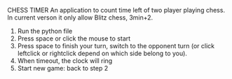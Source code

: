 CHESS TIMER
An application to count time left of two player playing chess.
In current verson it only allow Blitz chess, 3min+2.
1. Run the python file
2. Press space or click the mouse to start
3. Press space to finish your turn, switch to the opponent turn (or click leftclick or rightclick depend on which side belong to you).
4. When timeout, the clock will ring
5. Start new game: back to step 2
